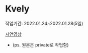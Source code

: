 # Kvely

작업기간: 2022.01.24~2022.01.28(5일)

[시연영상](https://youtu.be/HNULx83D3NE)

- (ps. 원본은 private로 작업함)

